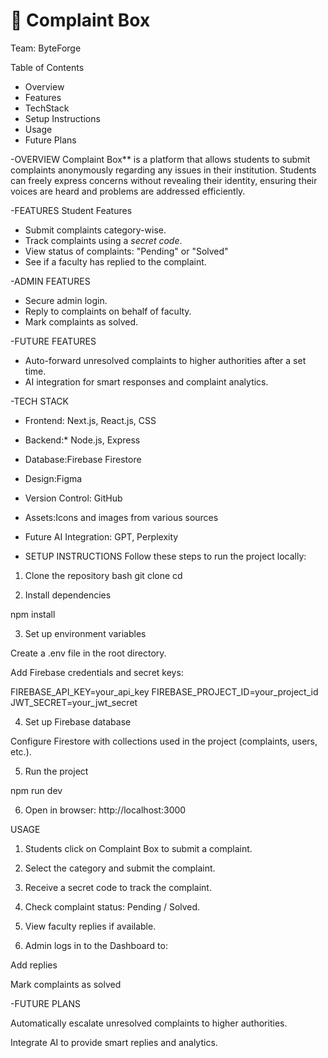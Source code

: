 # 📝 Complaint Box

Team: ByteForge  


 Table of Contents
- Overview
- Features
- TechStack
- Setup Instructions
- Usage
- Future Plans



-OVERVIEW
Complaint Box** is a platform that allows students to submit complaints anonymously regarding any issues in their institution. Students can freely express concerns without revealing their identity, ensuring their voices are heard and problems are addressed efficiently.


-FEATURES
Student Features
- Submit complaints category-wise.
- Track complaints using a *secret code*.
- View status of complaints: "Pending" or "Solved"
- See if a faculty has replied to the complaint.

-ADMIN FEATURES
- Secure admin login.
- Reply to complaints on behalf of faculty.
- Mark complaints as solved.

-FUTURE FEATURES
- Auto-forward unresolved complaints to higher authorities after a set time.
- AI integration for smart responses and complaint analytics.



-TECH STACK
- Frontend: Next.js, React.js, CSS  
- Backend:* Node.js, Express  
- Database:Firebase Firestore  
- Design:Figma  
- Version Control: GitHub  
- Assets:Icons and images from various sources  
- Future AI Integration: GPT, Perplexity  



- SETUP INSTRUCTIONS
Follow these steps to run the project locally:

1. Clone the repository
bash
git clone <your-repo-url>
cd <repository-folder>

2. Install dependencies

npm install

3. Set up environment variables

Create a .env file in the root directory.

Add Firebase credentials and secret keys:

FIREBASE_API_KEY=your_api_key
FIREBASE_PROJECT_ID=your_project_id
JWT_SECRET=your_jwt_secret

4. Set up Firebase database

Configure Firestore with collections used in the project (complaints, users, etc.).


5. Run the project

npm run dev

6. Open in browser: http://localhost:3000

USAGE

1. Students click on Complaint Box to submit a complaint.


2. Select the category and submit the complaint.


3. Receive a secret code to track the complaint.


4. Check complaint status: Pending / Solved.


5. View faculty replies if available.


6. Admin logs in to the Dashboard to:

Add replies

Mark complaints as solved


-FUTURE PLANS

Automatically escalate unresolved complaints to higher authorities.

Integrate AI to provide smart replies and analytics.